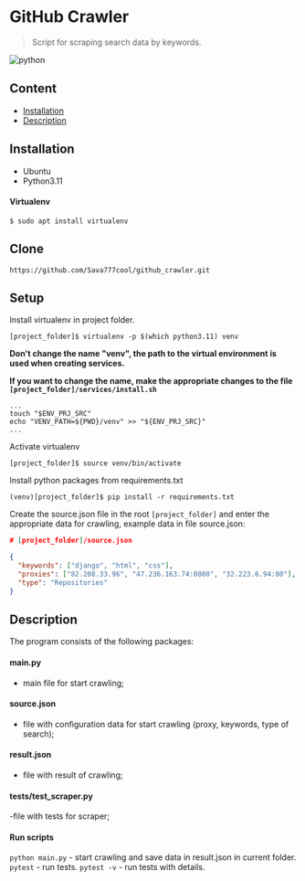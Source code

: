 # GitHub Crawler

> Script for scraping search data by keywords.

![python](https://img.shields.io/badge/python-3.11-BLUE)

## Content
- [Installation](#installation)
- [Description](#description)

## Installation
- Ubuntu
- Python3.11

#### Virtualenv
```shell script
$ sudo apt install virtualenv
```
## Clone
`https://github.com/Sava777cool/github_crawler.git`

## Setup
Install virtualenv in project folder.
```shell script
[project_folder]$ virtualenv -p $(which python3.11) venv
```
**Don't change the name "venv", the path to the virtual environment is used when creating services.** 

**If you want to change the name, make the appropriate changes to the file `[project_folder]/services/install.sh`**
```shell script
...
touch "$ENV_PRJ_SRC"
echo "VENV_PATH=${PWD}/venv" >> "${ENV_PRJ_SRC}"
...
```
Activate virtualenv
```shell script
[project_folder]$ source venv/bin/activate
```
Install python packages from requirements.txt
```shell script
(venv)[project_folder]$ pip install -r requirements.txt
```
Create the source.json file in the root `[project_folder]`
and enter the appropriate data for crawling, example data in file source.json:
```source.json
# [project_folder]/source.json

{
  "keywords": ["django", "html", "css"],
  "proxies": ["82.208.33.96", "47.236.163.74:8080", "32.223.6.94:80"],
  "type": "Repositories"
}

```

## Description
The program consists of the following packages:
#### main.py
- main file for start crawling;

#### source.json
- file with configuration data for start crawling (proxy, keywords, type of search);

#### result.json
- file with result of crawling;

#### tests/test_scraper.py
-file with tests for scraper;

#### Run scripts

`python main.py` - start crawling and save data in result.json in current folder.
`pytest` - run tests.
`pytest -v` - run tests with details.


